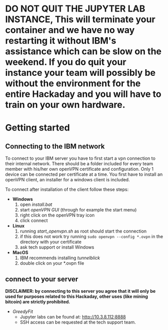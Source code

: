 # DO **NOT** QUIT THE JUPYTER LAB INSTANCE, This will terminate your container and we have no way restarting it without IBM's assistance which can be slow on the weekend. If you do quit your instance **your team will possibly be without the environment for the entire Hackaday** and you will have to train on your own hardware.

# Getting started

## Connecting to the IBM network

To connect to your IBM server you have to first start a vpn connection to their internal network. There should be a folder included for every team member with his/her own openVPN certificate and configuration. Only 1 device can be connected per certificate at a time. You first have to install an openVPN client, an installer for a windows client is included.

To connect after installation of the client follow these steps:

- **Windows**
  1. open *install.bat*
  2. start *openVPN GUI* (through for example the start menu)
  3. right click on the openVPN tray icon
  4. click connect
- **Linux**
  1. running *start_openvpn.sh* as root should start the connection
  2. if this does not work try running ```sudo openvpn --config *.ovpn``` in the directory with your certificate
  3. ask tech support or install Windows
- **MacOS**
  1. IBM recommends installing *tunnelblick*
  2. double click on your *.ovpn file

## connect to your server

**DISCLAIMER: by connecting to this server you agree that it will only be used for purposes related to this Hackaday, other uses (like mining bitcoin) are strictly prohibited.**

- _GreedyFit_
  - Jupyter labs can be found at: http://10.3.8.112:8888
  - SSH access can be requested at the tech support team.